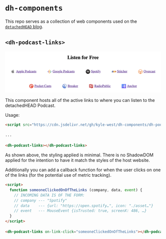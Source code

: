# `dh-components`

This repo serves as a collection of web components used on the [`detachedHEAD` blog](https://detachedhead.net/).

## `<dh-podcast-links>`

![](./assets/dh-podcast-links.png)

This component hosts all of the active links to where you can listen to the detachedHEAD Podcast.

Usage:

```html
<script src="https://cdn.jsdelivr.net/gh/kyle-west/dh-components/dh-podcast-links.js"></script>

...

<dh-podcast-links></dh-podcast-links>
```

As shown above, the styling applied is minimal. There is no ShadowDOM applied for the intention to have it match the styles of the host website. 

Additionally you can add a callback function for when the user clicks on one of the links (for the potential use of metric tracking).

```html
<script>
  function someoneClickedOnOfTheLinks (company, data, event) {
    // INCOMING DATA IS OF THE FORM:
    // company --- "Spotify"
    // data    --- {url: "https://open.spotify…", icon: "./asset…"} 
    // event   --- MouseEvent {isTrusted: true, screenX: 486, …}
  }
</script>

<dh-podcast-links on-link-click="someoneClickedOnOfTheLinks"></dh-podcast-links>
```